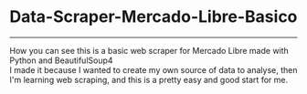 # Data-Scraper-Mercado-Libre-Basico

----------------------------------

How you can see this is a basic web scraper for Mercado Libre made with Python and BeautifulSoup4
<br>
I made it because I wanted to create my own source of data to analyse, then I'm learning web scraping, and this is a pretty easy and good start for me.


